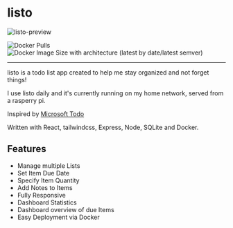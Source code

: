 # listo

![listo-preview](https://user-images.githubusercontent.com/1727349/204873759-09b2cbb5-84b3-42f8-bf84-26a390183b2d.png)

![Docker Pulls](https://img.shields.io/docker/pulls/beakerandjake/listo)
![Docker Image Size with architecture (latest by date/latest semver)](https://img.shields.io/docker/image-size/beakerandjake/listo)

---

listo is a todo list app created to help me stay organized and not forget things! 

I use listo daily and it's currently running on my home network, served from a rasperry pi.

Inspired by [Microsoft Todo](https://todo.microsoft.com/tasks/)

Written with React, tailwindcss, Express, Node, SQLite and Docker. 

## Features
* Manage multiple Lists
* Set Item Due Date
* Specify Item Quantity
* Add Notes to Items
* Fully Responsive
* Dashboard Statistics
* Dashboard overview of due Items
* Easy Deployment via Docker